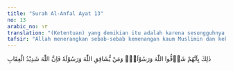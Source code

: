 ```yaml
---
title: "Surah Al-Anfal Ayat 13"
no: 13
arabic_no: ١٣
translation: "(Ketentuan) yang demikian itu adalah karena sesungguhnya mereka menentang Allah dan Rasul-Nya; dan barangsiapa menentang Allah dan Rasul-Nya, sungguh, Allah sangat keras siksa-Nya."
tafsir: "Allah menerangkan sebab-sebab kemenangan kaum Muslimin dan kekalahan kaum musyrikin, yaitu karena bantuan Allah yang diberikan kepada kaum Muslimin dalam menghadapi kaum musyrikin dan perjuangan mereka dilandasi kebenaran, yaitu menegakkan agama tauhid. Sedang kaum musyrikin menderita kekalahan karena mereka itu memusuhi Allah dan Rasul-Nya dan perjuangan mereka dilandasi kebathilan yaitu perjuangan-perjuangan mempertahankan berhala.\n\nAllah swt memberikan ancaman keras kepada siapa saja yang menentang Allah dan Rasul-Nya, baik menantang hukum-hukumnya atau mengingkari nikmat yang diberikan kepada mereka, bahwa Allah akan memberikan siksaan kepada mereka. Permusuhan orang-orang musyrikin kepada Allah dan Rasul-Nya berupa tantangan mereka terhadap seruan Rasul pada saat menyampaikan dakwah Islamiyah. Pada waktu itu Rasulullah bukan hanya didustakan dan dihina, bahkan dia diusir dari negerinya sehingga beliau hijrah ke Medinah. Sedang mereka berpegang teguh kepada agama nenek moyang mereka, yaitu agama syirik dan pemujaan berhala. Setelah Nabi Muhammad saw berada di Medinah bersama para sahabatnya mereka berusaha melenyapkan kaum Muslimin dari muka bumi dan melenyapkan ajaran Islam. Maka pantaslah mereka diberi siksaan yang keras yaitu kekalahan mereka dalam Perang Badar dan siksaan Allah yang akan ditimpakan kepada mereka yaitu siksaan api neraka di akhirat nanti."
---
```

ذٰلِكَ بِاَنَّهُمْ شَاۤقُّوا اللّٰهَ وَرَسُوْلَهٗۚ وَمَنْ يُّشَاقِقِ اللّٰهَ وَرَسُوْلَهٗ فَاِنَّ اللّٰهَ شَدِيْدُ الْعِقَابِ